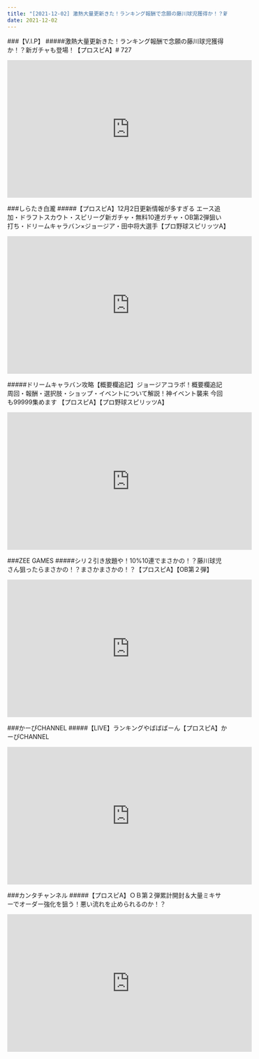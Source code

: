 ```yaml
---
title: "[2021-12-02] 激熱大量更新きた！ランキング報酬で念願の藤川球児獲得か！？新ガチャも登場！【プロスピA】# 727 他"
date: 2021-12-02
---
```

###【V.I.P】
#####激熱大量更新きた！ランキング報酬で念願の藤川球児獲得か！？新ガチャも登場！【プロスピA】# 727
<iframe width="560" height="315" src="https://www.youtube.com/embed/F3_r-otnXww" frameborder="0" allow="accelerometer; autoplay; clipboard-write; encrypted-media; gyroscope; picture-in-picture" allowfullscreen></iframe>

###しらたき白瀧
#####【プロスピA】12月2日更新情報が多すぎる エース追加・ドラフトスカウト・スピリーグ新ガチャ・無料10連ガチャ・OB第2弾狙い打ち・ドリームキャラバン×ジョージア・田中将大選手【プロ野球スピリッツA】
<iframe width="560" height="315" src="https://www.youtube.com/embed/LZEkouRlrf0" frameborder="0" allow="accelerometer; autoplay; clipboard-write; encrypted-media; gyroscope; picture-in-picture" allowfullscreen></iframe>

#####ドリームキャラバン攻略【概要欄追記】ジョージアコラボ！概要欄追記周回・報酬・選択肢・ショップ・イベントについて解説！神イベント襲来 今回も99999集めます 【プロスピA】【プロ野球スピリッツA】
<iframe width="560" height="315" src="https://www.youtube.com/embed/2dbjJ6TYkGY" frameborder="0" allow="accelerometer; autoplay; clipboard-write; encrypted-media; gyroscope; picture-in-picture" allowfullscreen></iframe>

###ZEE GAMES
#####シリ２引き放題や！10%10連でまさかの！？藤川球児さん狙ったらまさかの！？まさかまさかの！？【プロスピA】【OB第２弾】
<iframe width="560" height="315" src="https://www.youtube.com/embed/l27aq5MgrZ0" frameborder="0" allow="accelerometer; autoplay; clipboard-write; encrypted-media; gyroscope; picture-in-picture" allowfullscreen></iframe>

###かーぴCHANNEL
#####【LIVE】ランキングやばばばーん【プロスピA】かーぴCHANNEL
<iframe width="560" height="315" src="https://www.youtube.com/embed/CYXpgZOih7M" frameborder="0" allow="accelerometer; autoplay; clipboard-write; encrypted-media; gyroscope; picture-in-picture" allowfullscreen></iframe>

###カンタチャンネル
#####【プロスピA】ＯＢ第２弾累計開封＆大量ミキサーでオーダー強化を狙う！悪い流れを止められるのか！？
<iframe width="560" height="315" src="https://www.youtube.com/embed/SqkB9s6KqB8" frameborder="0" allow="accelerometer; autoplay; clipboard-write; encrypted-media; gyroscope; picture-in-picture" allowfullscreen></iframe>

